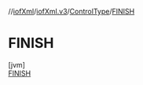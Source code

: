 //[iofXml](../../../../index.md)/[iofXml.v3](../../index.md)/[ControlType](../index.md)/[FINISH](index.md)

# FINISH

[jvm]\
[FINISH](index.md)
